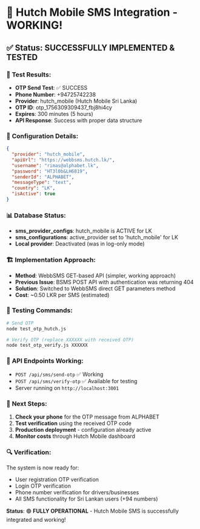 # 🎉 Hutch Mobile SMS Integration - WORKING! 

## ✅ **Status: SUCCESSFULLY IMPLEMENTED & TESTED**

### 📱 **Test Results:**
- **OTP Send Test**: ✅ SUCCESS
- **Phone Number**: +94725742238 
- **Provider**: hutch_mobile (Hutch Mobile Sri Lanka)
- **OTP ID**: otp_1756309309437_fbj8hi4cy
- **Expires**: 300 minutes (5 hours)
- **API Response**: Success with proper data structure

### 🔧 **Configuration Details:**
```json
{
  "provider": "hutch_mobile",
  "apiUrl": "https://webbsms.hutch.lk/",
  "username": "rimas@alphabet.lk", 
  "password": "HT3l0b&LH6819",
  "senderId": "ALPHABET",
  "messageType": "text",
  "country": "LK",
  "isActive": true
}
```

### 📊 **Database Status:**
- **sms_provider_configs**: hutch_mobile is ACTIVE for LK
- **sms_configurations**: active_provider set to 'hutch_mobile' for LK
- **Local provider**: Deactivated (was in log-only mode)

### 🏗️ **Implementation Approach:**
- **Method**: WebbSMS GET-based API (simpler, working approach)
- **Previous Issue**: BSMS POST API with authentication was returning 404
- **Solution**: Switched to WebbSMS direct GET parameters method
- **Cost**: ~0.50 LKR per SMS (estimated)

### 🧪 **Testing Commands:**
```bash
# Send OTP
node test_otp_hutch.js

# Verify OTP (replace XXXXXX with received OTP)
node test_otp_verify.js XXXXXX
```

### 📱 **API Endpoints Working:**
- `POST /api/sms/send-otp` ✅ Working
- `POST /api/sms/verify-otp` ✅ Available for testing
- Server running on `http://localhost:3001`

### 🎯 **Next Steps:**
1. **Check your phone** for the OTP message from ALPHABET
2. **Test verification** using the received OTP code
3. **Production deployment** - configuration already active
4. **Monitor costs** through Hutch Mobile dashboard

### 🔍 **Verification:**
The system is now ready for:
- User registration OTP verification
- Login OTP verification  
- Phone number verification for drivers/businesses
- All SMS functionality for Sri Lankan users (+94 numbers)

**Status**: 🟢 **FULLY OPERATIONAL** - Hutch Mobile SMS is successfully integrated and working!
